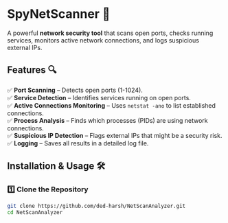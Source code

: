 # SpyNetScanner 🚀  
A powerful **network security tool** that scans open ports, checks running services, monitors active network connections, and logs suspicious external IPs.  

## Features 🔍  
✅ **Port Scanning** – Detects open ports (1-1024).  
✅ **Service Detection** – Identifies services running on open ports.  
✅ **Active Connections Monitoring** – Uses `netstat -ano` to list established connections.  
✅ **Process Analysis** – Finds which processes (PIDs) are using network connections.  
✅ **Suspicious IP Detection** – Flags external IPs that might be a security risk.  
✅ **Logging** – Saves all results in a detailed log file.  

## Installation & Usage 🛠  
### 1️⃣ Clone the Repository  
```bash
git clone https://github.com/ded-harsh/NetScanAnalyzer.git
cd NetScanAnalyzer
